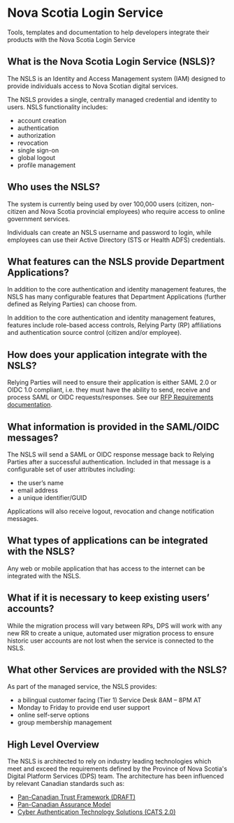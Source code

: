 # Nova Scotia Login Service
Tools, templates and documentation to help developers integrate their products with the Nova Scotia Login Service

## What is the Nova Scotia Login Service (NSLS)? 
The NSLS is an Identity and Access Management system (IAM) designed to provide individuals access to Nova Scotian digital services. 

The NSLS provides a single, centrally managed credential and identity to users. NSLS functionality includes:

* account creation
* authentication
* authorization
* revocation
* single sign-on
* global logout 
* profile management

## Who uses the NSLS?
The system is currently being used by over 100,000 users (citizen, non-citizen and Nova Scotia provincial employees) who require access to online government services. 

Individuals can create an NSLS username and password to login, while employees can use their Active Directory (STS or Health ADFS) credentials. 

## What features can the NSLS provide Department Applications?
In addition to the core authentication and identity management features, the NSLS has many configurable features that Department Applications (further defined as Relying Parties) can choose from.

In addition to the core authentication and identity management features, features include role-based access controls, Relying Party (RP) affiliations and authentication source control (citizen and/or employee).

## How does your application integrate with the NSLS?
Relying Parties will need to ensure their application is either SAML 2.0 or OIDC 1.0 compliant, i.e. they must have the ability to send, receive and process SAML or OIDC requests/responses. See our [RFP Requirements documentation](./RFP%20Documentation/Digital%20Identity%20-%20RFP%20Requirements%20-%2020190314.docx).

## What information is provided in the SAML/OIDC messages?
The NSLS will send a SAML or OIDC response message back to Relying Parties after a successful authentication. Included in that message is a configurable set of user attributes including:

* the user’s name
* email address
* a unique identifier/GUID 

Applications will also receive logout, revocation and change notification messages.

## What types of applications can be integrated with the NSLS?
Any web or mobile application that has access to the internet can be integrated with the NSLS. 

## What if it is necessary to keep existing users’ accounts?
While the migration process will vary between RPs, DPS will work with any new RR to create a unique, automated user migration process to ensure historic user accounts are not lost when the service is connected to the NSLS.

## What other Services are provided with the NSLS?
As part of the managed service, the NSLS provides: 

* a bilingual customer facing (Tier 1) Service Desk 8AM – 8PM AT
* Monday to Friday to provide end user support
* online self-serve options
* group membership management

##	High Level  Overview

The NSLS is architected to rely on industry leading technologies which meet and exceed the requirements defined by the Province of Nova Scotia's Digital Platform Services (DPS) team. The architecture has been influenced by relevant Canadian standards such as:

* [Pan-Canadian Trust Framework (DRAFT)](https://diacc.ca/pan-canadian-trust-framework/)
* [Pan-Canadian Assurance Model](https://www.tbs-sct.gc.ca/pol/doc-eng.aspx?id=30678&section=html) 
* [Cyber Authentication Technology Solutions (CATS 2.0)](https://canada-ca.github.io/CATS-STAE/archive/CATS_V2_0_Deployment_Profile_Final_r8_2_en.pdf)
